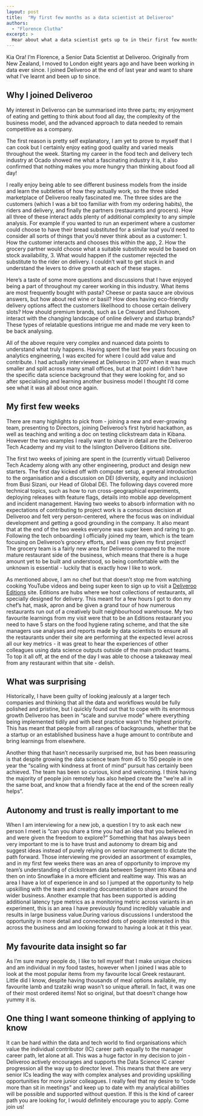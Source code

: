 ```yaml
---
layout: post
title:  "My first few months as a data scientist at Deliveroo"
authors:
  - "Florence Clutha"
excerpt: >
  Hear about what a data scientist gets up to in their first few months at Deliveroo
---
```


Kia Ora! I’m Florence, a Senior Data Scientist at Deliveroo. Originally from New Zealand, I moved to London eight years ago and have been working in data ever since. I joined Deliveroo at the end of last year and want to share what I’ve learnt and been up to since.

## Why I joined Deliveroo

My interest in Deliveroo can be summarised into three parts; my enjoyment of eating and getting to think about food all day, the complexity of the business model, and the advanced approach to data needed to remain competitive as a company.

The first reason is pretty self explanatory, I am yet to prove to myself that I can cook but I certainly enjoy eating good quality and varied meals throughout the week. Starting my career in the food tech and delivery tech industry at Ocado showed me what a fascinating industry it is, it also confirmed that nothing makes you more hungry than thinking about food all day!

I really enjoy being able to see different business models from the inside and learn the subtleties of how they actually work, so the three sided marketplace of Deliveroo really fascinated me. The three sides are the customers (which I was a bit too familiar with from my ordering habits), the riders and delivery, and finally the partners (restaurants and grocers). How all three of these interact adds plenty of additional complexity to any simple analysis. For example if you wanted to run an experiment where a customer could choose to have their bread substituted for a similar loaf you’d need to consider all sorts of things that you’d never think about as a customer: 1. How the customer interacts and chooses this within the app, 2. How the grocery partner would choose what a suitable substitute would be based on stock availability, 3. What would happen if the customer rejected the substitute to the rider on delivery. I couldn’t wait to get stuck in and understand the levers to drive growth at each of these stages.

Here’s a taste of some more questions and discussions that I have enjoyed being a part of throughout my career working in this industry. What items are most frequently bought with pasta? Cheese or pasta sauce are obvious answers, but how about red wine or basil? How does having eco-friendly delivery options affect the customers likelihood to choose certain delivery slots? How should premium brands, such as Le Creuset and Dishoom, interact with the changing landscape of online delivery and startup brands? These types of relatable questions intrigue me and made me very keen to be back analysing.

All of the above require very complex and nuanced data points to understand what truly happens. Having spent the last few years focusing on analytics engineering, I was excited for where I could add value and contribute. I had actually interviewed at Deliveroo in 2017 when it was much smaller and split across many small offices, but at that point I didn’t have the specific data science background that they were looking for, and so after specialising and learning another business model I thought I’d come see what it was all about once again. 

## My first few weeks

There are many highlights to pick from - joining a new and ever-growing team, presenting to Directors, joining Deliveroo’s first hybrid hackathon, as well as teaching and writing a doc on testing clickstream data in Kibana. However the two examples I really want to share in detail are the Deliveroo Tech Academy and my visit to the Islington Deliveroo Editions site.

The first two weeks of joining are spent in the (currently virtual) Deliveroo Tech Academy along with any other engineering, product and design new starters. The first day kicked off with computer setup, a general introduction to the organisation and a discussion on DEI (diversity, equity and inclusion) from Busi Sizani, our Head of Global DEI. The following days covered more technical topics, such as how to run cross-geographical experiments, deploying releases with feature flags, details into mobile app development and incident management. Having two weeks to absorb information with no expectations of contributing to project work is a conscious decision at Deliveroo and felt very person-centered, where the focus was on individual development and getting a good grounding in the company. It also meant that at the end of the two weeks everyone was super keen and raring to go. Following the tech onboarding I officially joined my team, which is the team focusing on Deliveroo’s grocery efforts, and I was given my first project! The grocery team is a fairly new area for Deliveroo compared to the more mature restaurant side of the business, which means that there is a huge amount yet to be built and understood, so being comfortable with the unknown is essential - luckily that is exactly how I like to work.

As mentioned above, I am no chef but that doesn’t stop me from watching cooking YouTube videos and being super keen to sign up to visit a [Deliveroo Editions](https://foodscene.deliveroo.co.uk/promotions/deliveroo-editions.html) site. Editions are hubs where we host collections of restaurants, all specially designed for delivery. This meant for a few hours I got to don my chef’s hat, mask, apron and be given a grand tour of how numerous restaurants run out of a creatively built neighbourhood warehouse. My two favourite learnings from my visit were that to be an Editions restaurant you need to have 5 stars on the food hygiene rating scheme, and that the site managers use analyses and reports made by data scientists to ensure all the restaurants under their site are performing at the expected level across all our key metrics - it was great to hear the experiences of other colleagues using data science outputs outside of the main product teams. To top it all off, at the end of the day I was able to choose a takeaway meal from any restaurant within that site - delish.

## What was surprising

Historically, I have been guilty of looking jealously at a larger tech companies and thinking that all the data and workflows would be fully polished and pristine, but I quickly found out that to cope with its enormous growth Deliveroo has been in “scale and survive mode” where everything being implemented tidily and with best practice wasn’t the highest priority. This has meant that people from all ranges of backgrounds, whether that be a startup or an established business have a huge amount to contribute and bring learnings from elsewhere.

Another thing that hasn’t necessarily surprised me, but has been reassuring is that despite growing the data science team from 45 to 150 people in one year the “scaling with kindness at front of mind” pursuit has certainly been achieved. The team has been so curious, kind and welcoming. I think having the majority of people join remotely has also helped create the “we’re all in the same boat, and know that a friendly face at the end of the screen really helps”.

## Autonomy and trust is really important to me

When I am interviewing for a new job, a question I try to ask each new person I meet is “can you share a time you had an idea that you believed in and were given the freedom to explore?” Something that has always been very important to me is to have trust and autonomy to dream big and suggest ideas instead of purely relying on senior management to dictate the path forward. Those interviewing me provided an assortment of examples, and in my first few weeks there was an area of opportunity to improve my team’s understanding of clickstream data between Segment into Kibana and then on into Snowflake in a more efficient and realtime way. This was an area I have a lot of experience in and so I jumped at the opportunity to help upskilling with the team and creating documentation to share around the wider business. Another example that has been supported is adding additional latency type metrics as a monitoring metric across variants in an experiment, this is an area I have previously found incredibly valuable and results in large business value.During various discussions I understood the opportunity in more detail and connected dots of people interested in this across the business and am looking forward to having a look at it this year.

## My favourite data insight so far

As I’m sure many people do, I like to tell myself that I make unique choices and am individual in my food tastes, however when I joined I was able to look at the most popular items from my favourite local Greek restaurant. Little did I know, despite having thousands of meal options available, my favourite lamb and tzatziki wrap wasn’t so unique afterall. In fact, it was one of their most ordered items! Not so original, but that doesn’t change how yummy it is.

## One thing I want someone thinking of applying to know

It can be hard within the data and tech world to find organisations which value the individual contributor (IC) career path equally to the manager career path, let alone at all. This was a huge factor in my decision to join - Deliveroo actively encourages and supports the Data Science IC career progression all the way up to director level. This means that there are very senior ICs leading the way with complex analyses and providing upskilling opportunities for more junior colleagues. I really feel that my desire to “code more than sit in meetings” and keep up to date with my analytical abilities will be possible and supported without question. If this is the kind of career path you are looking for, I would definitely encourage you to apply. Come join us!
